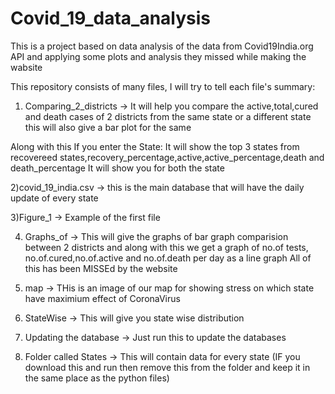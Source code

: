 # Covid_19_data_analysis
This is a project based on data analysis of the data from Covid19India.org API and applying some plots and analysis they missed while making the wabsite

This repository consists of many files, I will try to tell each file's summary:
1) Comparing_2_districts -> It will help you compare the active,total,cured and death cases of 2 districts from the same state or a different state
this will also give a bar plot for the same

Along with this If you enter the State:
It will show the top 3 states from recovereed states,recovery_percentage,active,active_percentage,death and death_percentage
It will show you for both the state

2)covid_19_india.csv -> this is the main database that will have the daily update of every state 

3)Figure_1 -> Example of the first file

4) Graphs_of -> This will give the graphs of bar graph comparision between 2 districts and along with this we get a graph of no.of tests, no.of.cured,no.of.active and no.of.death per day as a line graph
All of this has been MISSEd by the website

5) map -> THis is an image of our map for showing stress on which state have maximium effect of CoronaVirus

6) StateWise -> This will give you state wise distribution

7) Updating the database -> Just run this to update the databases

8) Folder called States -> This will contain data for every state
(IF you download this and run then remove this from the folder and keep it in the same place as the python files)
